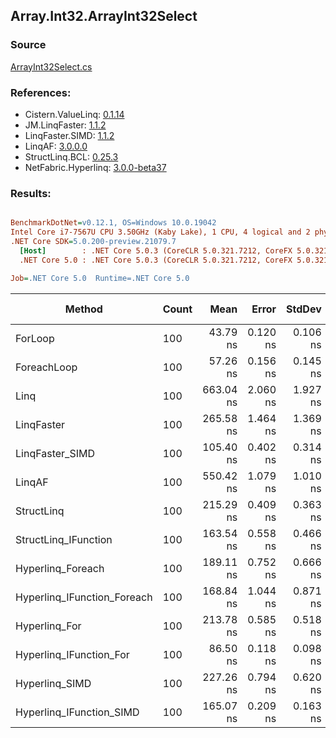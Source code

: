 ﻿## Array.Int32.ArrayInt32Select

### Source
[ArrayInt32Select.cs](../LinqBenchmarks/Array/Int32/ArrayInt32Select.cs)

### References:
- Cistern.ValueLinq: [0.1.14](https://www.nuget.org/packages/Cistern.ValueLinq/0.1.14)
- JM.LinqFaster: [1.1.2](https://www.nuget.org/packages/JM.LinqFaster/1.1.2)
- LinqFaster.SIMD: [1.1.2](https://www.nuget.org/packages/LinqFaster.SIMD/1.0.3)
- LinqAF: [3.0.0.0](https://www.nuget.org/packages/LinqAF/3.0.0.0)
- StructLinq.BCL: [0.25.3](https://www.nuget.org/packages/StructLinq.BCL/0.25.3)
- NetFabric.Hyperlinq: [3.0.0-beta37](https://www.nuget.org/packages/NetFabric.Hyperlinq/3.0.0-beta37)

### Results:
``` ini

BenchmarkDotNet=v0.12.1, OS=Windows 10.0.19042
Intel Core i7-7567U CPU 3.50GHz (Kaby Lake), 1 CPU, 4 logical and 2 physical cores
.NET Core SDK=5.0.200-preview.21079.7
  [Host]        : .NET Core 5.0.3 (CoreCLR 5.0.321.7212, CoreFX 5.0.321.7212), X64 RyuJIT
  .NET Core 5.0 : .NET Core 5.0.3 (CoreCLR 5.0.321.7212, CoreFX 5.0.321.7212), X64 RyuJIT

Job=.NET Core 5.0  Runtime=.NET Core 5.0  

```
|                      Method | Count |      Mean |    Error |   StdDev | Ratio | RatioSD |  Gen 0 | Gen 1 | Gen 2 | Allocated |
|---------------------------- |------ |----------:|---------:|---------:|------:|--------:|-------:|------:|------:|----------:|
|                     ForLoop |   100 |  43.79 ns | 0.120 ns | 0.106 ns |  1.00 |    0.00 |      - |     - |     - |         - |
|                 ForeachLoop |   100 |  57.26 ns | 0.156 ns | 0.145 ns |  1.31 |    0.01 |      - |     - |     - |         - |
|                        Linq |   100 | 663.04 ns | 2.060 ns | 1.927 ns | 15.14 |    0.05 | 0.0229 |     - |     - |      48 B |
|                  LinqFaster |   100 | 265.58 ns | 1.464 ns | 1.369 ns |  6.06 |    0.03 | 0.2027 |     - |     - |     424 B |
|             LinqFaster_SIMD |   100 | 105.40 ns | 0.402 ns | 0.314 ns |  2.41 |    0.01 | 0.2027 |     - |     - |     424 B |
|                      LinqAF |   100 | 550.42 ns | 1.079 ns | 1.010 ns | 12.57 |    0.03 |      - |     - |     - |         - |
|                  StructLinq |   100 | 215.29 ns | 0.409 ns | 0.363 ns |  4.92 |    0.01 | 0.0153 |     - |     - |      32 B |
|        StructLinq_IFunction |   100 | 163.54 ns | 0.558 ns | 0.466 ns |  3.73 |    0.02 |      - |     - |     - |         - |
|           Hyperlinq_Foreach |   100 | 189.11 ns | 0.752 ns | 0.666 ns |  4.32 |    0.02 |      - |     - |     - |         - |
| Hyperlinq_IFunction_Foreach |   100 | 168.84 ns | 1.044 ns | 0.871 ns |  3.86 |    0.02 |      - |     - |     - |         - |
|               Hyperlinq_For |   100 | 213.78 ns | 0.585 ns | 0.518 ns |  4.88 |    0.02 |      - |     - |     - |         - |
|     Hyperlinq_IFunction_For |   100 |  86.50 ns | 0.118 ns | 0.098 ns |  1.98 |    0.01 |      - |     - |     - |         - |
|              Hyperlinq_SIMD |   100 | 227.26 ns | 0.794 ns | 0.620 ns |  5.19 |    0.02 |      - |     - |     - |         - |
|    Hyperlinq_IFunction_SIMD |   100 | 165.07 ns | 0.209 ns | 0.163 ns |  3.77 |    0.01 |      - |     - |     - |         - |

